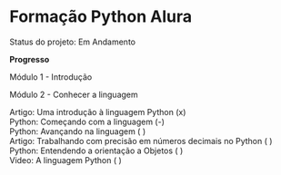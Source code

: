 <h1>Formação Python Alura</h1>

Status do projeto: Em Andamento

<b>Progresso</b>

Módulo 1 - Introdução

Módulo 2 - Conhecer a linguagem

Artigo: Uma introdução à linguagem Python (x)<br>
Python: Começando com a linguagem  (-)<br>
Python: Avançando na linguagem  ( )<br>
Artigo: Trabalhando com precisão em números decimais no Python ( )<br>
Python: Entendendo a orientação a Objetos ( )<br>
Video: A linguagem Python ( )<br>
